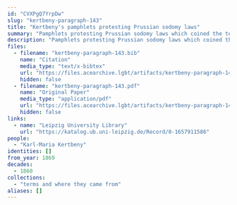 ```yaml
---
id: "CVXPgQ7YrpDw"
slug: "kertbeny-paragraph-143"
title: "Kertbeny's pamphlets protesting Prussian sodomy laws"
summary: "Pamphlets protesting Prussian sodomy laws which coined the terms \"homosexual\" and \"heterosexual\""
description: "Pamphlets protesting Prussian sodomy laws which coined the terms \"homosexual\" and \"heterosexual\", as well as \"monosexual\""
files:
  - filename: "kertbeny-paragraph-143.bib"
    name: "Citation"
    media_type: "text/x-bibtex"
    url: "https://files.acearchive.lgbt/artifacts/kertbeny-paragraph-143/kertbeny-paragraph-143.bib"
    hidden: false
  - filename: "kertbeny-paragraph-143.pdf"
    name: "Original Paper"
    media_type: "application/pdf"
    url: "https://files.acearchive.lgbt/artifacts/kertbeny-paragraph-143/kertbeny-paragraph-143.pdf"
    hidden: false
links:
  - name: "Leipzig University Library"
    url: "https://katalog.ub.uni-leipzig.de/Record/0-1657911586"
people:
  - "Karl-Maria Kertbeny"
identities: []
from_year: 1869
decades:
  - 1860
collections:
  - "terms and where they came from"
aliases: []
---
```

